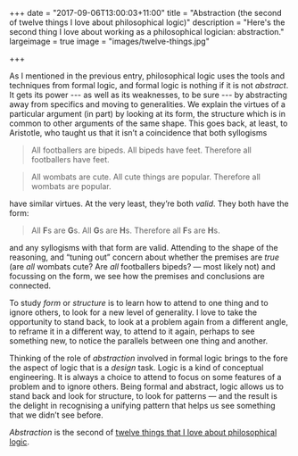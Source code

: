 +++
date = "2017-09-06T13:00:03+11:00"
title = "Abstraction (the second of twelve things I love about philosophical logic)"
description = "Here's the second thing I love about working as a philosophical logician: abstraction."
largeimage = true
image = "images/twelve-things.jpg"

+++

As I mentioned in the previous entry, philosophical logic uses the tools and techniques from formal logic, and formal logic is nothing if it is not _abstract_. It gets its power --- as well as its weaknesses, to be sure --- by abstracting away from specifics and moving to generalities. We explain the virtues of a particular argument (in part) by looking at its form, the structure which is in common to other arguments of the same shape. This goes back, at least, to Aristotle, who taught us that it isn’t a coincidence that both syllogisms 

> All footballers are bipeds. All bipeds have feet. Therefore all footballers have feet.

> All wombats are cute. All cute things are popular. Therefore all wombats are popular.

have similar virtues. At the very least, they’re both _valid_. They both have the form:
 
> All **F**s are **G**s. All **G**s are **H**s. Therefore all **F**s are **H**s.
 
and any syllogisms with that form are valid. Attending to the shape of the reasoning, and “tuning out” concern about whether the premises are _true_ (are _all_ wombats cute? Are _all_ footballers bipeds? — most likely not) and focussing on the form, we see how the premises and conclusions are connected.  

To study _form_ or _structure_ is to learn how to attend to one thing and to ignore others, to look for a new level of generality. I love to take the opportunity to stand back, to look at a problem again from a different angle, to reframe it in a different way, to attend to it again, perhaps to see something new, to notice the parallels between one thing and another. 

Thinking of the role of _abstraction_ involved in formal logic brings to the fore the aspect of logic that is a _design_ task. Logic is a kind of conceptual engineering. It is always a choice to attend to focus on some features of a problem and to ignore others. Being formal and abstract, logic allows us to stand back and look for structure, to look for patterns — and the result is the delight in recognising a unifying pattern that helps us see something that we didn’t see before.

_Abstraction_ is the second of [twelve things that I love about philosophical logic](http://consequently.org/news/2017/twelve-things-i-love/). 